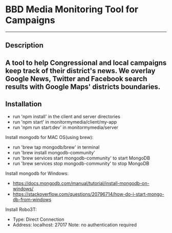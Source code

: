 # BBD Media Monitoring Tool for Campaigns
---
## Description
A tool to help Congressional and local campaigns keep track of their district's news. We overlay Google News, Twitter and Facebook search results with Google Maps' districts boundaries. 
---

## Installation
- run 'npm install' in the client and server directories 
- run 'npm start' in monitormymedia/client/my-app
- run 'npm run start:dev' in monitormymedia/server 

Install mongodb for MAC OS(using brew): 
- run 'brew tap mongodb/brew' in terminal 
- run 'brew install mongodb-community'
- run 'brew services start mongodb-community' to start MongoDB
- run 'brew services stop mongodb-community' to stop MongoDB

Install mongodb for Windows:
- https://docs.mongodb.com/manual/tutorial/install-mongodb-on-windows/
- https://stackoverflow.com/questions/20796714/how-do-i-start-mongo-db-from-windows 

Install Robo3T:
- Type: Direct Connection 
- Address: localhost: 27017
Note: no authentication required

